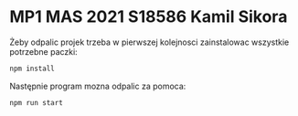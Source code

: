 # MP1 MAS 2021 S18586 Kamil Sikora

Żeby odpalic projek trzeba w pierwszej kolejnosci zainstalowac wszystkie potrzebne paczki:

```bash
npm install
```

Następnie program mozna odpalic za pomoca:

```bash
npm run start
```
